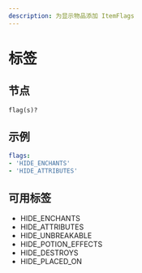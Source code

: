 ```yaml
---
description: 为显示物品添加 ItemFlags
---
```


# 标签

## 节点

```text
flag(s)?
```

## 示例

```yaml
flags:
- 'HIDE_ENCHANTS'
- 'HIDE_ATTRIBUTES'
```

## 可用标签

* HIDE\_ENCHANTS
* HIDE\_ATTRIBUTES
* HIDE\_UNBREAKABLE
* HIDE\_POTION\_EFFECTS
* HIDE\_DESTROYS
* HIDE\_PLACED\_ON

